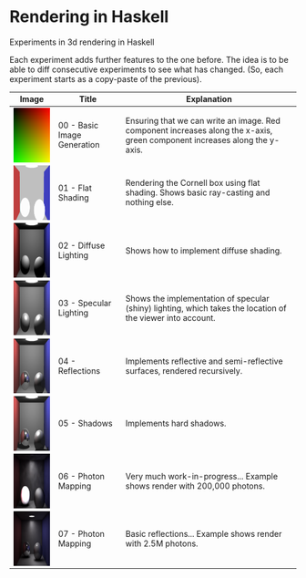 # Rendering in Haskell

Experiments in 3d rendering in Haskell

Each experiment adds further features to the one before. The idea is to be able to diff consecutive experiments to see what has changed. (So, each experiment starts as a copy-paste of the previous).

| Image | Title | Explanation |
| ----- | ----- | ----------- |
| <img src="https://raw.githubusercontent.com/stu-smith/rendering-in-haskell/master/output/experiment00.bmp" width="128" height="96" align="left" /> | 00 - Basic Image Generation | Ensuring that we can write an image. Red component increases along the x-axis, green component increases along the y-axis. |
| <img src="https://raw.githubusercontent.com/stu-smith/rendering-in-haskell/master/output/experiment01.bmp" width="128" height="96" align="left" /> | 01 - Flat Shading | Rendering the Cornell box using flat shading. Shows basic ray-casting and nothing else. |
| <img src="https://raw.githubusercontent.com/stu-smith/rendering-in-haskell/master/output/experiment02.bmp" width="128" height="96" align="left" /> | 02 - Diffuse Lighting | Shows how to implement diffuse shading. |
| <img src="https://raw.githubusercontent.com/stu-smith/rendering-in-haskell/master/output/experiment03.bmp" width="128" height="96" align="left" /> | 03 - Specular Lighting | Shows the implementation of specular (shiny) lighting, which takes the location of the viewer into account. |
| <img src="https://raw.githubusercontent.com/stu-smith/rendering-in-haskell/master/output/experiment04.bmp" width="128" height="96" align="left" /> | 04 - Reflections | Implements reflective and semi-reflective surfaces, rendered recursively. |
| <img src="https://raw.githubusercontent.com/stu-smith/rendering-in-haskell/master/output/experiment05.bmp" width="128" height="96" align="left" /> | 05 - Shadows | Implements hard shadows. |
| <img src="https://raw.githubusercontent.com/stu-smith/rendering-in-haskell/master/output/experiment06.bmp" width="128" height="96" align="left" /> | 06 - Photon Mapping | Very much work-in-progress... Example shows render with 200,000 photons. |
| <img src="https://raw.githubusercontent.com/stu-smith/rendering-in-haskell/master/output/experiment07.bmp" width="128" height="96" align="left" /> | 07 - Photon Mapping | Basic reflections... Example shows render with 2.5M photons. |